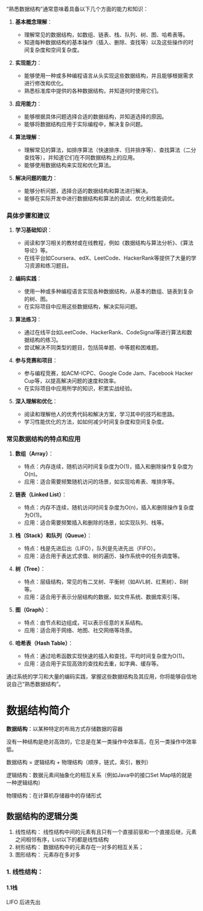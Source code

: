 “熟悉数据结构”通常意味着具备以下几个方面的能力和知识：

1. **基本概念理解**：
   - 理解常见的数据结构，如数组、链表、栈、队列、树、图、哈希表等。
   - 知道每种数据结构的基本操作（插入、删除、查找等）以及这些操作的时间复杂度和空间复杂度。

2. **实现能力**：
   - 能够使用一种或多种编程语言从头实现这些数据结构，并且能够根据需求进行修改和优化。
   - 熟悉标准库中提供的各种数据结构，并知道何时使用它们。

3. **应用能力**：
   - 能够根据具体问题选择合适的数据结构，并知道选择的原因。
   - 能够将数据结构应用于实际编程中，解决复杂问题。

4. **算法理解**：
   - 理解常见的算法，如排序算法（快速排序、归并排序等）、查找算法（二分查找等），并知道它们在不同数据结构上的应用。
   - 能够使用数据结构来实现和优化算法。

5. **解决问题的能力**：
   - 能够分析问题，选择合适的数据结构和算法进行解决。
   - 能够在实际开发中进行数据结构和算法的调试、优化和性能调优。

### 具体步骤和建议

1. **学习基础知识**：
   - 阅读和学习相关的教材或在线教程，例如《数据结构与算法分析》、《算法导论》等。
   - 在线平台如Coursera、edX、LeetCode、HackerRank等提供了大量的学习资源和练习题目。

2. **编码实践**：
   - 使用一种或多种编程语言实现各种数据结构，从基本的数组、链表到复杂的树、图。
   - 在实际项目中应用这些数据结构，解决实际问题。

3. **算法练习**：
   - 通过在线平台如LeetCode、HackerRank、CodeSignal等进行算法和数据结构的练习。
   - 尝试解决不同类型的题目，包括简单题、中等题和困难题。

4. **参与竞赛和项目**：
   - 参与编程竞赛，如ACM-ICPC、Google Code Jam、Facebook Hacker Cup等，以提高解决问题的速度和效率。
   - 在实际项目中应用所学的知识，积累实战经验。

5. **深入理解和优化**：
   - 阅读和理解他人的优秀代码和解决方案，学习其中的技巧和思路。
   - 学习性能优化的方法，如如何减少时间复杂度和空间复杂度。

### 常见数据结构的特点和应用

1. **数组（Array）**：
   - 特点：内存连续，随机访问时间复杂度为O(1)，插入和删除操作复杂度为O(n)。
   - 应用：适合需要频繁随机访问的场景，如实现哈希表、堆排序等。

2. **链表（Linked List）**：
   - 特点：内存不连续，随机访问时间复杂度为O(n)，插入和删除操作复杂度为O(1)。
   - 应用：适合需要频繁插入和删除的场景，如实现队列、栈等。

3. **栈（Stack）和队列（Queue）**：
   - 特点：栈是先进后出（LIFO），队列是先进先出（FIFO）。
   - 应用：适合用于表达式求值、树的遍历、操作系统中的任务调度等。

4. **树（Tree）**：
   - 特点：层级结构，常见的有二叉树、平衡树（如AVL树、红黑树）、B树等。
   - 应用：适合用于表示分层结构的数据，如文件系统、数据库索引等。

5. **图（Graph）**：
   - 特点：由节点和边组成，可以表示任意的关系结构。
   - 应用：适合用于网络、地图、社交网络等场景。

6. **哈希表（Hash Table）**：
   - 特点：通过哈希函数实现快速的插入和查找，平均时间复杂度为O(1)。
   - 应用：适合用于实现高效的查找和去重，如字典、缓存等。

通过系统的学习和大量的编码实践，掌握这些数据结构及其应用，你将能够自信地说自己“熟悉数据结构”。





# 数据结构简介

**数据结构**：以某种特定的布局方式存储数据的容器

没有一种结构是绝对高效的，它总是在某一类操作中效率高，在另一类操作中效率低。

数据结构 = 逻辑结构 + 物理结构（顺序，链式，索引，散列）

逻辑结构：数据元素间抽象化的相互关系（例如Java中的接口Set Map啥的就是一种逻辑结构）

物理结构：在计算机存储器中的存储形式

## 数据结构的逻辑分类

1. 线性结构：
   线性结构中间的元素有且只有一个直接前驱和一个直接后继，元素之间相邻有序，List以下的都是线性结构
2. 树形结构：
   数据结构中的元素存在一对多的相互关系；
3. 图形结构：
   元素存在多对多

### 1. 线性结构：

#### 1.1栈

LIFO 后进先出

